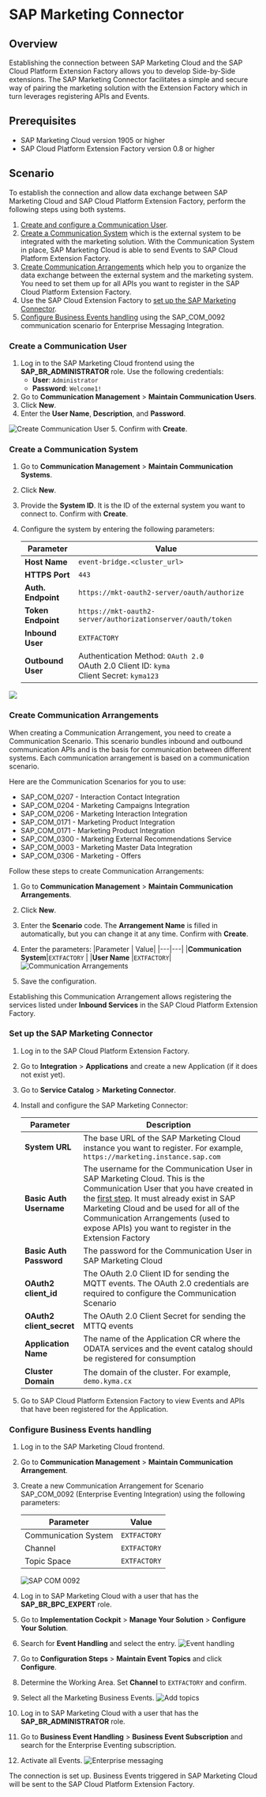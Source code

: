 # SAP Marketing Connector

## Overview

Establishing the connection between SAP Marketing Cloud and the SAP Cloud Platform Extension Factory allows you to develop Side-by-Side extensions. The SAP Marketing Connector facilitates a simple and secure way of pairing the marketing solution with the Extension Factory which in turn leverages registering APIs and Events. 


## Prerequisites
* SAP Marketing Cloud version 1905 or higher
* SAP Cloud Platform Extension Factory version 0.8 or higher


## Scenario 

To establish the connection and allow data exchange between SAP Marketing Cloud and SAP Cloud Platform Extension Factory, perform the following steps using both systems. 

1. [Create and configure a Communication User](#create-a-communication-user).
2. [Create a Communication System](#create-a-communication-system) which is the external system to be integrated with the marketing solution. With the Communication System in place, SAP Marketing Cloud is able to send Events to SAP Cloud Platform Extension Factory. 
3. [Create Communication Arrangements](#create-communication-arrangements) which help you to organize the data exchange between the external system and the marketing system. You need to set them up for all APIs you want to register in the SAP Cloud Platform Extension Factory.
4. Use the SAP Cloud Extension Factory to [set up the SAP Marketing Connector](#set-up-the-sap-cloud-marketing-connector).
5. [Configure Business Events handling](#configure-business-events-handling) using the SAP_COM_0092 communication scenario for Enterprise Messaging Integration.


### Create a Communication User

1. Log in to the SAP Marketing Cloud frontend using the **SAP_BR_ADMINISTRATOR** role. Use the following credentials:
    * **User**: `Administrator`
    * **Password**: `Welcome1!`
2. Go to **Communication Management** > **Maintain Communication Users**.
3. Click **New**.
4. Enter the **User Name**, **Description**, and **Password**.

![Create Communication User](assets/communication-user.png)
5. Confirm with **Create**.

### Create a Communication System

1. Go to **Communication Management** > **Maintain Communication Systems**.
2. Click **New**.
3. Provide the **System ID**. It is the ID of the external system you want to connect to. Confirm with **Create**.
4. Configure the system by entering the following parameters:

    | Parameter    | Value |
    | --- | ---|
    | **Host Name**   | `event-bridge.<cluster_url>` |
    | **HTTPS Port**    | `443 `|
    | **Auth. Endpoint**| `https://mkt-oauth2-server/oauth/authorize`|
    | **Token Endpoint**| `https://mkt-oauth2-server/authorizationserver/oauth/token` |
    | **Inbound User** | `EXTFACTORY`   |
    | **Outbound User** |  Authentication Method: `OAuth 2.0` <br>OAuth 2.0 Client ID: `kyma` <br> Client Secret: `kyma123` |
    
![](assets/communication-system.png)


### Create Communication Arrangements

When creating a Communication Arrangement, you need to create a Communication Scenario. This scenario bundles inbound and outbound communication APIs and is the basis for communication between different systems. Each communication arrangement is based on a communication scenario.

Here are the Communication Scenarios for you to use:

* SAP_COM_0207 - Interaction Contact Integration
* SAP_COM_0204 - Marketing Campaigns Integration
* SAP_COM_0206 - Marketing Interaction Integration
* SAP_COM_0171 - Marketing Product Integration
* SAP_COM_0171 - Marketing Product Integration
* SAP_COM_0300 - Marketing External Recommendations Service
* SAP_COM_0003 - Marketing Master Data Integration
* SAP_COM_0306 - Marketing - Offers

Follow these steps to create Communication Arrangements:

1. Go to **Communication Management** > **Maintain Communication Arrangements**.
2. Click **New**.
3. Enter the **Scenario** code. The **Arrangement Name** is filled in automatically, but you can change it at any time. Confirm with **Create**.
3. Enter the parameters:
    |Parameter | Value|
    |---|---|
    |**Communication System**|`EXTFACTORY` |
    |**User Name** |`EXTFACTORY`|
![Communication Arrangements](assets/communication-arrangements.png)


5. Save the configuration.

Establishing this Communication Arrangement allows registering the services listed under **Inbound Services** in the SAP Cloud Platform Extension Factory. 

### Set up the SAP Marketing Connector

1. Log in to the SAP Cloud Platform Extension Factory.
2. Go to **Integration** > **Applications** and create a new Application (if it does not exist yet).
3. Go to **Service Catalog** > **Marketing Connector**.
4. Install and configure the SAP Marketing Connector:

    Parameter | Description |
    |---|---|
    |**System URL**|The base URL of the SAP Marketing Cloud instance you want to register. For example, `https://marketing.instance.sap.com` |
    |**Basic Auth Username** |The username for the Communication User in SAP Marketing Cloud. This is the Communication User that you have created in the [first step](#create-communication-user). It must already exist in SAP Marketing Cloud and be used for all of the Communication Arrangements (used to expose APIs) you want to register in the Extension Factory|
    |**Basic Auth Password** |The password for the Communication User in SAP Marketing Cloud|
    |**OAuth2 client_id**    |The OAuth 2.0 Client ID for sending the MQTT events. The OAuth 2.0 credentials are required to configure the Communication Scenario|
    |**OAuth2 client_secret**| The OAuth 2.0 Client Secret for sending the MTTQ events |
    |**Application Name**   |The name of the Application CR where the ODATA services and the event catalog should be registered for consumption|
    |**Cluster Domain** |The domain of the cluster. For example, `demo.kyma.cx`|


4. Go to SAP Cloud Platform Extension Factory to view Events and APIs that have been registered for the Application.


### Configure Business Events handling

1. Log in to the SAP Marketing Cloud frontend.
1. Go to **Communication Management** > **Maintain Communication Arrangement**.
2. Create a new Communication Arrangement for Scenario SAP_COM_0092 (Enterprise Eventing Integration) using the following parameters:

    |Parameter| Value|
    |---|---|
    |Communication System|`EXTFACTORY`|
    |Channel             |`EXTFACTORY`|
    |Topic Space         |`EXTFACTORY`|

    ![SAP COM 0092](assets/sap_com_0092.png)
3. Log in to SAP Marketing Cloud with a user that has the **SAP_BR_BPC_EXPERT** role.
4. Go to **Implementation Cockpit** > **Manage Your Solution** > **Configure Your Solution**.
5. Search for **Event Handling** and select the entry.
![Event handling](assets/event-handling.png)
6. Go to **Configuration Steps** > **Maintain Event Topics** and click **Configure**.
7. Determine the Working Area. Set **Channel** to `EXTFACTORY` and confirm.
8. Select all the Marketing Business Events.
![Add topics](assets/add-topics.png)
9. Log in to SAP Marketing Cloud with a user that has the **SAP_BR_ADMINISTRATOR** role.
10. Go to **Business Event Handling** > **Business Event Subscription** and search for the Enterprise Eventing subscription.
11. Activate all Events.
![Enterprise messaging](assets/enterprise-messaging-subs.png)

The connection is set up. Business Events triggered in SAP Marketing Cloud will be sent to the SAP Cloud Platform Extension Factory.
